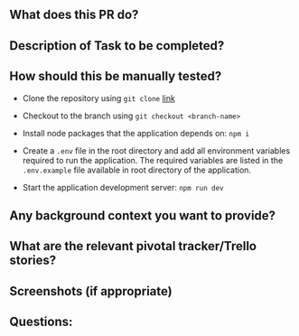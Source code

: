 ## What does this PR do?

## Description of Task to be completed?

## How should this be manually tested?

- Clone the repository using `git clone` [link](https://github.com/nishimweprince/brushup-with-nishimwe.git)

- Checkout to the branch using `git checkout <branch-name>`

- Install node packages that the application depends on: `npm i`

- Create a `.env` file in the root directory and add all environment variables required to run the application. The required variables are listed in the `.env.example` file available in root directory of the application.

- Start the application development server: `npm run dev`

## Any background context you want to provide?

## What are the relevant pivotal tracker/Trello stories?

## Screenshots (if appropriate)

## Questions: